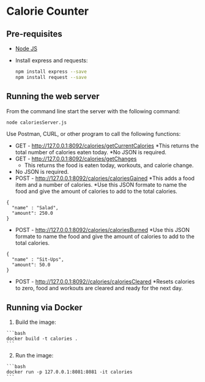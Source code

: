 # Calorie Counter

## Pre-requisites
  * [Node JS](https://nodejs.org)
  * Install express and requests:

    ```bash
    npm install express --save
    npm install request --save
    ```

## Running the web server

From the command line start the server with the following command:

  ```bash
  node caloriesServer.js
  ```

Use Postman, CURL, or other program to call the following functions:

  * GET - http://127.0.0.1:8092/calories/getCurrentCalories
   *This returns the total number of calories eaten today.
   *No JSON is required.
  * GET - http://127.0.0.1:8092/calories/getChanges
       * This returns the food is eaten today, workouts, and calorie change.
   * No JSON is required.
  * POST - http://127.0.0.1:8092/calories/caloriesGained
   *This adds a food item and a number of calories.
   *Use this JSON formate to name the food and give the amount of calories to add to the total calories.
  ```
  {
    "name" : "Salad",
    "amount": 250.0
  }
  ```
  * POST - http://127.0.0.1:8092/calories/caloriesBurned
   *Use this JSON formate to name the food and give the amount of calories to add to the total calories.
  ```
  {
    "name" : "Sit-Ups",
    "amount": 50.0
  }
  ```
  * POST - http://127.0.0.1:8092//calories/caloriesCleared
   *Resets calories to zero, food and workouts are cleared and ready for the next day.

## Running via Docker

  1. Build the image:

    ```bash
    docker build -t calories .
    ```

  2. Run the image:

    ```bash
    docker run -p 127.0.0.1:8081:8081 -it calories
    ```
